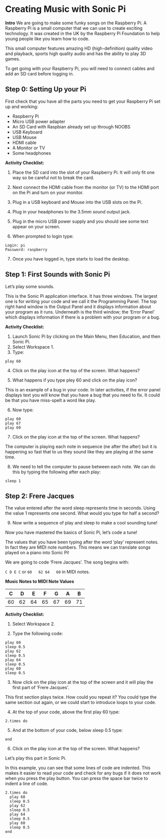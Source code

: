 # Creating Music with Sonic Pi

**Intro**
We are going to make some funky songs on the Raspberry Pi. A Raspberry Pi is a small computer that we can use to create exciting technology. It was created in the UK by the Raspberry Pi Foundation to help young people like you learn how to code.

This small computer features amazing HD (high-definition) quality video and playback, sports high quality audio and has the ability to play 3D games. 

To get going with your Raspberry Pi, you will need to connect cables and add an SD card before logging in.

## Step 0: Setting Up your Pi
First check that you have all the parts you need to get your Raspberry Pi set up and working:

- Raspberry Pi
- Micro USB power adapter
- An SD Card with Raspbian already set up through NOOBS
- USB Keyboard
- USB Mouse
- HDMI cable
- A Monitor or TV
- Some headphones 

**Activity Checklist:**

1.	Place the SD card into the slot of your Raspberry Pi. It will only fit one way so be careful not to break the card. 

2.	Next connect the HDMI cable from the monitor (or TV) to the HDMI port on the Pi and turn on your monitor. 

3.	Plug in a USB keyboard and Mouse into the USB slots on the Pi.

4.	Plug in your headphones to the 3.5mm sound output jack.

5.	Plug in the micro USB power supply and you should see some text appear on your screen.

6.	When prompted to login type:

```
Login: pi
Password: raspberry
```

7.	Once you have logged in, type startx to load the desktop.

## Step 1: First Sounds with Sonic Pi

Let’s play some sounds. 

This is the Sonic Pi application interface. It has three windows. The largest one is for writing your code and we call it the Programming Panel. The top right hand window is the Output Panel and it displays information about your program as it runs. Underneath is the third window; the ‘Error Panel’ which displays information if there is a problem with your program or a bug.

**Activity Checklist:**

1.	Launch Sonic Pi by clicking on the Main Menu, then Education, and then Sonic Pi.
2.	Select Workspace 1.
3.	Type: 

```
play 60
```
4.	Click on the play icon at the top of the screen. What happens?

5.	What happens if you type pley 60 and click on the play icon?

This is an example of a bug in your code. In later activities, if the error panel displays text you will know that you have a bug that you need to fix. It could be that you have miss-spelt a word like play.

6.	Now type:

```
play 60
play 67
play 69
```
7.	Click on the play icon at the top of the screen. What happens?

The computer is playing each note in sequence (ne after the after) but it is happening so fast that to us they sound like they are playing at the same time. 

8.	We need to tell the computer to pause between each note. We can do this by typing the following after each play:

```
sleep 1
```

## Step 2: Frere Jacques

The value entered after the word sleep represents time in seconds. Using the value 1 represents one second. What would you type for half a second?

9.	Now write a sequence of play and sleep to make a cool sounding tune!

Now you have mastered the basics of Sonic Pi, let’s code a tune! 

The values that you have been typing after the word ‘play’ represent notes. In fact they are MIDI note numbers. This means we can translate songs played on a piano into Sonic Pi!

We are going to code ‘Frere Jacques’. The song begins with:

```C D E C``` 	or	```60	62 64	60``` 	in MIDI notes.

**Music Notes to MIDI Note Values**

| C       | D      | E     | F     | G     | A     | B     |
| :-----: |:------:|:-----:|:-----:|:-----:|:-----:|:-----:|
| 60      | 62     | 64    | 65    | 67    | 69    | 71    |



**Activity Checklist:**

1.	Select Workspace 2.

2.	Type the following code:

```
play 60
sleep 0.5
play 62
sleep 0.5
play 64
sleep 0.5
play 60
sleep 0.5
```
3.	Now click on the play icon at the top of the screen and it will play the first part of ‘Frere Jacques’. 

This first section plays twice. How could you repeat it? You could type the same section out again, or we could start to introduce loops to your code.

4.	At the top of your code, above the first play 60 type:

```
2.times do
```

5.	And at the bottom of your code, below sleep 0.5 type:

```
end
```

6.	Click on the play icon at the top of the screen. What happens?

Let’s play this part in Sonic Pi.

In this example, you can see that some lines of code are indented. This makes it easier to read your code and check for any bugs if it does not work when you press the play button. You can press the space bar twice to indent a line of code.

```
2.times do
  play 60
  sleep 0.5
  play 62
  sleep 0.5
  play 64
  sleep 0.5
  play 60
  sleep 0.5
end
```


